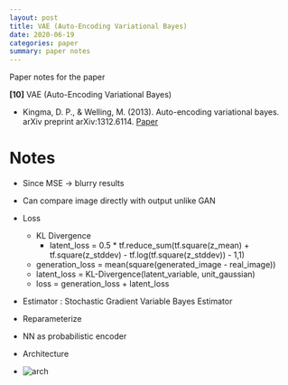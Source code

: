 ```yaml
---
layout: post
title: VAE (Auto-Encoding Variational Bayes)
date: 2020-06-19
categories: paper
summary: paper notes
---
```

Paper notes for the paper

**[10]** VAE (Auto-Encoding Variational Bayes)
- Kingma, D. P., & Welling, M. (2013). Auto-encoding variational bayes. arXiv preprint arXiv:1312.6114.
[Paper](https://arxiv.org/pdf/1312.6114.pdf?source=post_page---------------------------)

# Notes
- Since MSE -> blurry results
- Can compare image directly with output unlike GAN
- Loss
  - KL Divergence
    - latent_loss = 0.5 * tf.reduce_sum(tf.square(z_mean) + tf.square(z_stddev) - tf.log(tf.square(z_stddev)) - 1,1)  
  - generation_loss = mean(square(generated_image - real_image))  
  - latent_loss = KL-Divergence(latent_variable, unit_gaussian)  
  - loss = generation_loss + latent_loss  
- Estimator : Stochastic Gradient Variable Bayes Estimator
- Reparameterize
- NN as probabilistic encoder


- Architecture
- ![arch](model.png)
